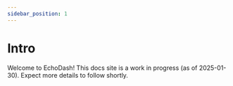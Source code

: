 ```yaml
---
sidebar_position: 1
---
```


# Intro

Welcome to EchoDash! This docs site is a work in progress (as of 2025-01-30). Expect more details to follow shortly.